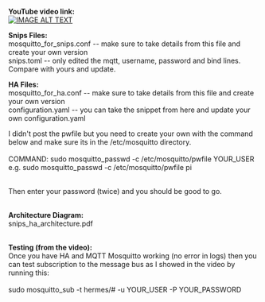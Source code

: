 **YouTube video link:** <BR>
[![IMAGE ALT TEXT](http://img.youtube.com/vi/VIDEO_ID/0.jpg)](http://www.youtube.com/watch?v=VIDEO_ID)

**Snips Files:**<BR>
mosquitto_for_snips.conf -- make sure to take details from this file and create your own version<BR>
snips.toml -- only edited the mqtt, username, password and bind lines. Compare with yours and update.<BR>

**HA Files:**<BR>
mosquitto_for_ha.conf -- make sure to take details from this file and create your own version<BR>
configuration.yaml -- you can take the snippet from here and update your own configuration.yaml<BR>

I didn't post the pwfile but you need to create your own with the command below and make sure its in the /etc/mosquitto directory.<BR><BR>
COMMAND: sudo mosquitto_passwd -c /etc/mosquitto/pwfile YOUR_USER e.g. sudo mosquitto_passwd -c /etc/mosquitto/pwfile pi<BR><BR>

Then enter your password (twice) and you should be good to go.<BR><BR>

**Architecture Diagram:**<BR>
snips_ha_architecture.pdf<BR><BR>

**Testing (from the video):**<BR>
Once you have HA and MQTT Mosquitto working (no error in logs) then you can test subscription to the message bus as I showed in the video by running this:<BR><BR>
sudo mosquitto_sub -t hermes/# -u YOUR_USER -P YOUR_PASSWORD

